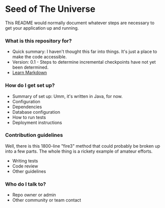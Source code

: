 # Seed of The Universe #

This README would normally document whatever steps are necessary to get your application up and running.

### What is this repository for? ###

* Quick summary: 
    I haven't thought this far into things. It's just a place to make the code accessible.
* Version: 
    0.1 - Steps to determine incremental checkpoints have not yet been determined.
* [Learn Markdown](https://bitbucket.org/tutorials/markdowndemo)

### How do I get set up? ###

* Summary of set up: 
    Umm, it's written in Java, for now.
* Configuration
* Dependencies
* Database configuration
* How to run tests
* Deployment instructions

### Contribution guidelines ###

Well, there is this 1800-line "fire3" method that could probably be broken up into a few parts. The whole thing is a rickety example of amateur efforts.

* Writing tests
* Code review
* Other guidelines

### Who do I talk to? ###

* Repo owner or admin
* Other community or team contact